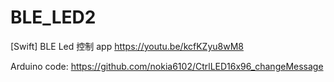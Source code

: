 # BLE_LED2
[Swift] BLE Led 控制 app
https://youtu.be/kcfKZyu8wM8

Arduino code:
https://github.com/nokia6102/CtrlLED16x96_changeMessage
